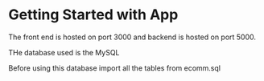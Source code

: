 # Getting Started with App

The front end is hosted on port 3000 and backend is hosted on port 5000.

THe database used is the MySQL

Before using this database import all the tables from ecomm.sql